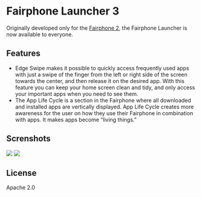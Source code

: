 # Fairphone Launcher 3
Originally developed only for the [Fairphone 2](https://shop.fairphone.com/en/), the Fairphone Launcher is now available to everyone.

## Features
* Edge Swipe makes it possible to quickly access frequently used apps with just a swipe of the finger from the left or right side of the screen towards the center, and then release it on the desired app. With this feature you can keep your home screen clean and tidy, and only access your important apps when you need to see them.
* The App Life Cycle is a section in the Fairphone where all downloaded and installed apps are vertically displayed. App Life Cycle creates more awareness for the user on how they use their Fairphone in combination with apps. It makes apps become “living things.”

## Screnshots
![](https://www.fairphone.com/wp-content/uploads/2016/01/Edge-Swipe2.gif)
![](https://www.fairphone.com/wp-content/uploads/2016/01/App-Lifecycle.gif)

## License
Apache 2.0
